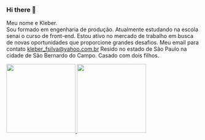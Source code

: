 ### Hi there 👋
Meu  nome  e Kleber.  
Sou  formado em engenharia de produção.
Atualmente estudando na escola senai o curso de front-end.
Estou ativo no mercado de trabalho em busca de novas oportunidades que proporcione grandes desafios.
Meu email para contato kleber_fsilva@yahoo.com.br
Resido no estado de São Paulo na cidade de São Bernardo do Campo.
Casado com dois filhos.
<div>
<a href="https://github.com/kleber16silva">
<img height="180em" src="https://github-readme-stats.vercel.app/api/top-langs/?username=kleber16silva&layout=compact&langs_count=7&theme=react"/>
<img height="180em" src="https://github-readme-stats.vercel.app/api?username=kleber16silva&show_icons=true&theme=react&include_all_commits=true&count_private=true"/>
</div>
